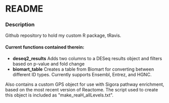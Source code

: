 # README

### Description
Github repository to hold my custom R package, tRavis. 

#### Current functions contained therein:
- **deseq2_results** Adds two columns to a DESeq results object and filters based on p-value and fold change
- **biomart_table** Creates a table from Biomart for converting between different ID types. Currently supports Ensembl, Entrez, and HGNC. 

Also contains a custom GPS object for use with Sigora pathway enrichment, based on the most recent version of Reactome. 
The script used to create this object is included as "make_reaH_allLevels.txt". 
